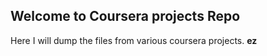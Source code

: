 ## Welcome to Coursera projects Repo
Here I will dump the files from various coursera projects.
**ez**


